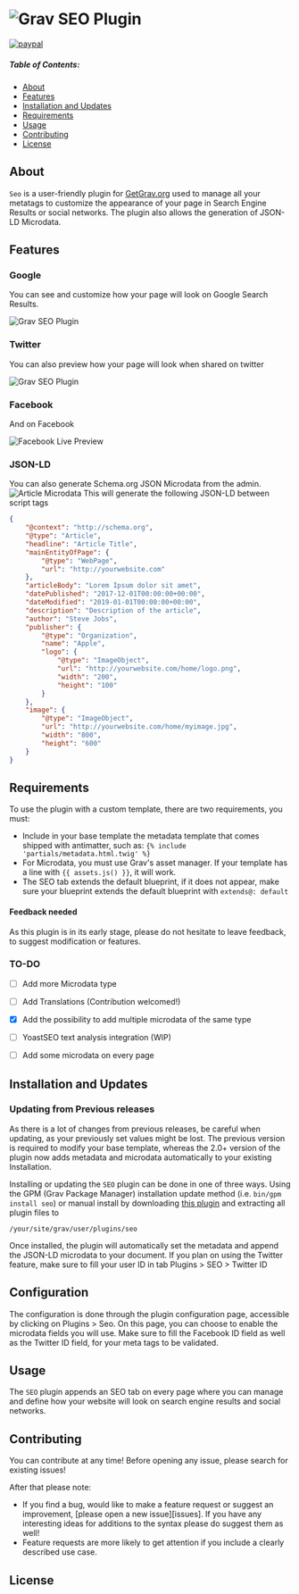 # ![Grav SEO Plugin](https://github.com/paulmassen/grav-plugin-seo/blob/master/assets/logoseo.png?raw=true)

[![paypal](https://www.paypalobjects.com/en_US/i/btn/btn_donateCC_LG.gif)](https://www.paypal.com/cgi-bin/webscr?cmd=_s-xclick&hosted_button_id=MX77VZWPUKLTU)

##### Table of Contents:


* [About](#about)
* [Features](#features)
* [Installation and Updates](#installation-and-updates)
* [Requirements](#requirements)
* [Usage](#usage)
* [Contributing](#contributing)
* [License](#license)


## About

`Seo` is a user-friendly plugin for [GetGrav.org](http://getgrav.org) used to manage all your metatags to customize the appearance of your page in Search Engine Results or social networks. The plugin also allows the generation of JSON-LD Microdata.

## Features

### Google
You can see and customize how your page will look on Google Search Results.

![Grav SEO Plugin](https://raw.githubusercontent.com/paulmassen/grav-plugin-seo/master/assets/demoseoplugin.gif)

### Twitter
You can also preview how your page will look when shared on twitter

![Grav SEO Plugin](https://raw.githubusercontent.com/paulmassen/grav-plugin-seo/master/assets/twitter.gif)


### Facebook
And on Facebook

![Facebook Live Preview](https://raw.githubusercontent.com/paulmassen/grav-plugin-seo/master/assets/facebook.gif)


### JSON-LD

You can also generate Schema.org JSON Microdata from the admin.
![Article Microdata](https://raw.githubusercontent.com/paulmassen/grav-plugin-seo/master/assets/article_json.png)
This will generate the following JSON-LD between script tags
```JSON
{
    "@context": "http://schema.org",
    "@type": "Article",
    "headline": "Article Title",
    "mainEntityOfPage": {
        "@type": "WebPage",
        "url": "http://yourwebsite.com"
    },
    "articleBody": "Lorem Ipsum dolor sit amet",
    "datePublished": "2017-12-01T00:00:00+00:00",
    "dateModified": "2019-01-01T00:00:00+00:00",
    "description": "Description of the article",
    "author": "Steve Jobs",
    "publisher": {
        "@type": "Organization",
        "name": "Apple",
        "logo": {
            "@type": "ImageObject",
            "url": "http://yourwebsite.com/home/logo.png",
            "width": "200",
            "height": "100"
        }
    },
    "image": {
        "@type": "ImageObject",
        "url": "http://yourwebsite.com/home/myimage.jpg",
        "width": "800",
        "height": "600"
    }
}
```

## Requirements

To use the plugin with a custom template, there are two requirements, you must:
- Include in your base template the metadata template that comes shipped with antimatter, such as: `{% include 'partials/metadata.html.twig' %}`
- For Microdata, you must use Grav's asset manager. If your template has a line with `{{ assets.js() }}`, it will work.
- The SEO tab extends the default blueprint, if it does not appear, make sure your blueprint extends the default blueprint with `extends@: default`
#### Feedback needed

As this plugin is in its early stage, please do not hesitate to leave feedback, to suggest modification or features.

### TO-DO

- [ ] Add more Microdata type
- [ ] Add Translations (Contribution welcomed!)
- [x] Add the possibility to add multiple microdata of the same type
- [ ] YoastSEO text analysis integration (WIP)
- [ ] Add some microdata on every page




## Installation and Updates

### Updating from Previous releases

As there is a lot of changes from previous releases, be careful when updating, as your previously set values might be lost.
The previous version is required to modify your base template, whereas the 2.0+ version of the plugin now adds metadata and microdata automatically to your existing Installation.

Installing or updating the `SEO` plugin can be done in one of three ways. Using the GPM (Grav Package Manager) installation update method (i.e. `bin/gpm install seo`) or manual install by downloading [this plugin](https://github.com/paulmassen/grav-plugin-seo) and extracting all plugin files to

    /your/site/grav/user/plugins/seo

Once installed, the plugin will automatically set the metadata and append the JSON-LD microdata to your document.
If you plan on using the Twitter feature, make sure to fill your user ID in tab Plugins > SEO > Twitter ID

## Configuration

The configuration is done through the plugin configuration page, accessible by clicking on Plugins > Seo. On this page, you can choose to enable the microdata fields you will use.
Make sure to fill the Facebook ID field as well as the Twitter ID field, for your meta tags to be validated.

## Usage

The `SEO` plugin appends an SEO tab on every page where you can manage and define how your website will look on search engine results and social networks. 


## Contributing

You can contribute at any time! Before opening any issue, please search for existing issues!

After that please note:

* If you find a bug, would like to make a feature request or suggest an improvement, [please open a new issue][issues]. If you have any interesting ideas for additions to the syntax please do suggest them as well!
* Feature requests are more likely to get attention if you include a clearly described use case.



## License

